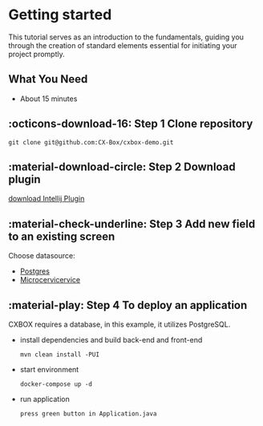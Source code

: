 # Getting started    
This tutorial serves as an introduction to the fundamentals, guiding you through the creation of standard elements essential for initiating your project promptly.
 
## What You Need
* About 15 minutes
 
## :octicons-download-16: Step 1  Clone repository

    git clone git@github.com:CX-Box/cxbox-demo.git

## :material-download-circle: Step 2  Download plugin
[download Intellij Plugin](https://plugins.jetbrains.com/plugin/195-tesler-helper)

## :material-check-underline: Step 3 Add new field to an existing screen
Choose datasource:

* [Postgres](/gettingstarted/postgres/getstartedfordeveloperspostgres.md)
* [Microcervicervice](/gettingstarted/microservice/getstartedfordevelopersmicroservice.md)

## :material-play: Step 4 To deploy an application

CXBOX requires a database, in this example, it utilizes PostgreSQL.

* install dependencies and build back-end and front-end
    ```
    mvn clean install -PUI
    ```
* start environment
    ```
    docker-compose up -d    
    ```
* run application
    ```
    press green button in Application.java
    ```

 
 
   